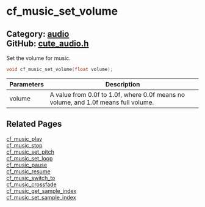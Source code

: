 [](../header.md ':include')

# cf_music_set_volume

Category: [audio](/api_reference?id=audio)  
GitHub: [cute_audio.h](https://github.com/RandyGaul/cute_framework/blob/master/include/cute_audio.h)  
---

Set the volume for music.

```cpp
void cf_music_set_volume(float volume);
```

Parameters | Description
--- | ---
volume | A value from 0.0f to 1.0f, where 0.0f means no volume, and 1.0f means full volume.

## Related Pages

[cf_music_play](/audio/cf_music_play.md)  
[cf_music_stop](/audio/cf_music_stop.md)  
[cf_music_set_pitch](/audio/cf_music_set_pitch.md)  
[cf_music_set_loop](/audio/cf_music_set_loop.md)  
[cf_music_pause](/audio/cf_music_pause.md)  
[cf_music_resume](/audio/cf_music_resume.md)  
[cf_music_switch_to](/audio/cf_music_switch_to.md)  
[cf_music_crossfade](/audio/cf_music_crossfade.md)  
[cf_music_get_sample_index](/audio/cf_music_get_sample_index.md)  
[cf_music_set_sample_index](/audio/cf_music_set_sample_index.md)  
